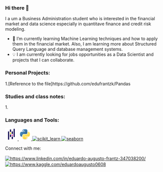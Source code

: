 <h3> Hi there 👋 </h3>

I a um a Business Administration student who is interested in the financial market and data science especially in quantitave finance and credit risk modeling.

- 🌱 I’m currently learning Machine Learning techniques and how to apply them in the financial market. Also, I am learning more about Structured Query Language and 
database management systems. 
- 💡 I am currently looking for jobs opportunities as a Data Scientist and projects that I can collaborate.


<h3> Personal Projects: </h3>
1.[Reference to the file]https://github.com/edufrantzk/Pandas
  
  
  
<h3> Studies and class notes: </h3>
1.


<h3 align="left">Languages and Tools:</h3>
<p align="left"> <a href="https://pandas.pydata.org/" target="_blank" rel="noreferrer"> <img src="https://raw.githubusercontent.com/devicons/devicon/2ae2a900d2f041da66e950e4d48052658d850630/icons/pandas/pandas-original.svg" alt="pandas" width="40" height="40"/> </a> <a href="https://www.python.org" target="_blank" rel="noreferrer"> <img src="https://raw.githubusercontent.com/devicons/devicon/master/icons/python/python-original.svg" alt="python" width="40" height="40"/> </a> <a href="https://scikit-learn.org/" target="_blank" rel="noreferrer"> <img src="https://upload.wikimedia.org/wikipedia/commons/0/05/Scikit_learn_logo_small.svg" alt="scikit_learn" width="40" height="40"/> </a> <a href="https://seaborn.pydata.org/" target="_blank" rel="noreferrer"> <img src="https://seaborn.pydata.org/_images/logo-mark-lightbg.svg" alt="seaborn" width="40" height="40"/> </a> </p
 
  
<h3 align="left">Connect with me:</h3>
<p align="left">
<a href="https://linkedin.com/in/https://www.linkedin.com/in/eduardo-augusto-frantz-347038200/" target="blank"><img align="center" src="https://raw.githubusercontent.com/rahuldkjain/github-profile-readme-generator/master/src/images/icons/Social/linked-in-alt.svg" alt="https://www.linkedin.com/in/eduardo-augusto-frantz-347038200/" height="30" width="40" /></a>
<a href="https://kaggle.com/https://www.kaggle.com/eduardoaugusto0608" target="blank"><img align="center" src="https://raw.githubusercontent.com/rahuldkjain/github-profile-readme-generator/master/src/images/icons/Social/kaggle.svg" alt="https://www.kaggle.com/eduardoaugusto0608" height="30" width="40" /></a>
</p>

